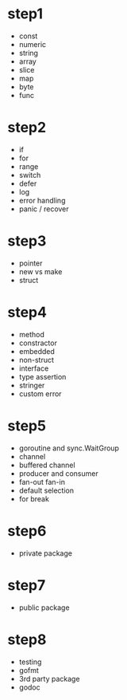 # step1
- const
- numeric
- string
- array
- slice
- map
- byte
- func

# step2
- if
- for
- range
- switch
- defer
- log
- error handling
- panic / recover

# step3
- pointer
- new vs make
- struct

# step4
- method
- constractor
- embedded
- non-struct
- interface
- type assertion
- stringer
- custom error

# step5
- goroutine and sync.WaitGroup
- channel
- buffered channel
- producer and consumer
- fan-out fan-in
- default selection
- for break

# step6
- private package

# step7 
- public package

# step8
- testing
- gofmt
- 3rd party package
- godoc
